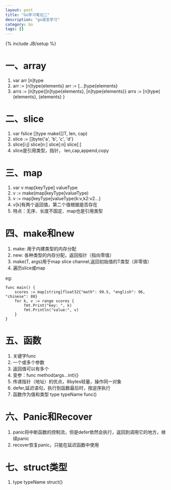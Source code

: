 ```yaml
---
layout: post
title: "Go学习笔记二"
description: "go语言学习"
category: Go
tags: []
---
```

{% include JB/setup %}

一、array
==========

1.  var arr [n]type
2.  arr := [n]type{elements}   arr := [...]type{elements}
3.  arrs := [n]type{[n]type{elements}, [n]type{elements}}   arrs := [n]type{ {elements}, {elements} }  

二、slice
==========
1.  var fslice []type  make([]T, len, cap)
2.  slice := []byte{'a', 'b', 'c', 'd'}
3.  slice[i:j] slice[n:] slice[:n] slice[:]
4.  slice是引用类型，指针， len,cap,append,copy

三、map
==========
1.  var v map[keyType] valueType
2.  v := make(map[keyType]valueType)
3.  v := map[keyType]valueType{k:v,k2:v2...}
4.  v[k]有两个返回值，第二个值根据是否存在
3.  特点：无序、长度不固定、map也是引用类型

四、make和new
==========
1.  make: 用于内建类型的内存分配
2.  new:  各种类型的内存分配，返回指针（指向零值）
3.  make(T, args)用于map slice channel,返回初始值的T类型（非零值）
4.  遍历slice或map  

eg:

    func main() {
        scores := map[string]float32{"math": 99.5, "english": 96, "chinese": 88}
        for k, v := range scores {
            fmt.Print("key: ", k)
            fmt.Println("value:", v)
        }
    }

五、函数
==========    
1.  关键字func
2.  一个或多个参数
3.  返回值可以有多个
4.  变参：func method(args...int){}
5.  传递指针（地址）的优点，8bytes轻量，操作同一对象
6.  defer,延迟语句，执行到函数最后时，按逆序执行
7.  函数作为值和类型  type typeName func()


六、Panic和Recover
==========
1.  panic将中断函数的控制流，但是defer依然会执行，返回到调用它的地方，继续panic
2.  recover恢复panic，只能在延迟函数中使用

七、struct类型
==========
1.  type typeName struct{}
